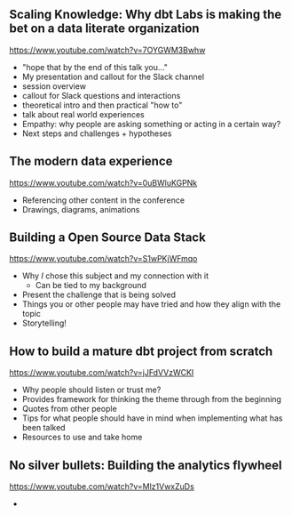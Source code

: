 ## Scaling Knowledge: Why dbt Labs is making the bet on a data literate organization
https://www.youtube.com/watch?v=7OYGWM3Bwhw

- "hope that by the end of this talk you..."
- My presentation and callout for the Slack channel
- session overview
- callout for Slack questions and interactions
- theoretical intro and then practical "how to"
- talk about real world experiences
- Empathy: why people are asking something or acting in a certain way?
- Next steps and challenges + hypotheses

## The modern data experience
https://www.youtube.com/watch?v=0uBWluKGPNk

- Referencing other content in the conference
- Drawings, diagrams, animations

## Building a Open Source Data Stack
https://www.youtube.com/watch?v=S1wPKjWFmqo

- Why *I* chose this subject and my connection with it
	- Can be tied to my background
- Present the challenge that is being solved
- Things you or other people may have tried and how they align with the topic
- Storytelling!

## How to build a mature dbt project from scratch
https://www.youtube.com/watch?v=jJFdVVzWCKI

- Why people should listen or trust me?
- Provides framework for thinking the theme through from the beginning
- Quotes from other people
- Tips for what people should have in mind when implementing what has been talked
- Resources to use and take home

## No silver bullets: Building the analytics flywheel
https://www.youtube.com/watch?v=Mlz1VwxZuDs

- 